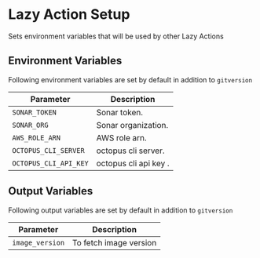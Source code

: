 # Lazy Action Setup

Sets environment variables that will be used by other Lazy Actions

## Environment Variables

Following environment variables are set by default in addition to `gitversion`

| Parameter                    | Description                                           |
| ---------------------------- | ----------------------------------------------------- |
| `SONAR_TOKEN`                | Sonar token.                                          |
| `SONAR_ORG`                  | Sonar organization.                                   |
| `AWS_ROLE_ARN`               | AWS role arn.                                         |
| `OCTOPUS_CLI_SERVER`         | octopus cli server.                                   |
| `OCTOPUS_CLI_API_KEY`        | octopus cli api key .                                 |

## Output Variables

Following output variables are set by default in addition to `gitversion`

| Parameter                    | Description                                           |
| ---------------------------- | ----------------------------------------------------- |
| `image_version`              | To fetch image version                                |

